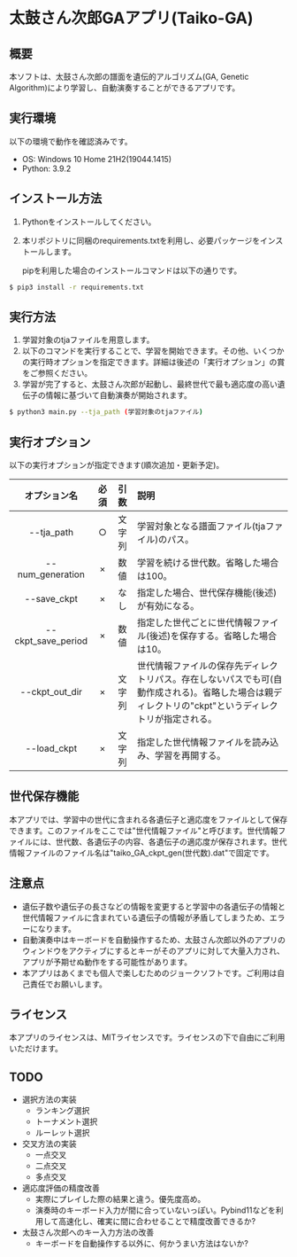 # 太鼓さん次郎GAアプリ(Taiko-GA)
## 概要

本ソフトは、太鼓さん次郎の譜面を遺伝的アルゴリズム(GA, Genetic Algorithm)により学習し、自動演奏することができるアプリです。



## 実行環境

以下の環境で動作を確認済みです。

- OS: Windows 10 Home 21H2(19044.1415)
- Python: 3.9.2



## インストール方法

1. Pythonをインストールしてください。

2. 本リポジトリに同梱のrequirements.txtを利用し、必要パッケージをインストールします。

   pipを利用した場合のインストールコマンドは以下の通りです。

```bash
$ pip3 install -r requirements.txt
```



## 実行方法

1. 学習対象のtjaファイルを用意します。
2. 以下のコマンドを実行することで、学習を開始できます。その他、いくつかの実行時オプションを指定できます。詳細は後述の「実行オプション」の賞をご参照ください。
3. 学習が完了すると、太鼓さん次郎が起動し、最終世代で最も適応度の高い遺伝子の情報に基づいて自動演奏が開始されます。

```bash
$ python3 main.py --tja_path (学習対象のtjaファイル)
```



## 実行オプション

以下の実行オプションが指定できます(順次追加・更新予定)。

|    オプション名    | 必須 |  引数  | 説明                                                         |
| :----------------: | :--: | :----: | :----------------------------------------------------------- |
|     --tja_path     |  ○   | 文字列 | 学習対象となる譜面ファイル(tjaファイル)のパス。              |
|  --num_generation  |  ×   |  数値  | 学習を続ける世代数。省略した場合は100。                      |
|    --save_ckpt     |  ×   |  なし  | 指定した場合、世代保存機能(後述)が有効になる。               |
| --ckpt_save_period |  ×   |  数値  | 指定した世代ごとに世代情報ファイル(後述)を保存する。省略した場合は10。 |
|   --ckpt_out_dir   |  ×   | 文字列 | 世代情報ファイルの保存先ディレクトリパス。存在しないパスでも可(自動作成される)。省略した場合は親ディレクトリの"ckpt"というディレクトリが指定される。 |
|    --load_ckpt     |  ×   | 文字列 | 指定した世代情報ファイルを読み込み、学習を再開する。         |



## 世代保存機能

本アプリでは、学習中の世代に含まれる各遺伝子と適応度をファイルとして保存できます。このファイルをここでは"世代情報ファイル"と呼びます。世代情報ファイルには、世代数、各遺伝子の内容、各遺伝子の適応度が保存されます。世代情報ファイルのファイル名は"taiko_GA_ckpt_gen(世代数).dat"で固定です。



## 注意点

- 遺伝子数や遺伝子の長さなどの情報を変更すると学習中の各遺伝子の情報と世代情報ファイルに含まれている遺伝子の情報が矛盾してしまうため、エラーになります。
- 自動演奏中はキーボードを自動操作するため、太鼓さん次郎以外のアプリのウィンドウをアクティブにするとキーがそのアプリに対して大量入力され、アプリが予期せぬ動作をする可能性があります。
- 本アプリはあくまでも個人で楽しむためのジョークソフトです。ご利用は自己責任でお願いします。



## ライセンス

本アプリのライセンスは、MITライセンスです。ライセンスの下で自由にご利用いただけます。



## TODO

- 選択方法の実装
  - ランキング選択
  - トーナメント選択
  - ルーレット選択
- 交叉方法の実装
  - 一点交叉
  - 二点交叉
  - 多点交叉
- 適応度評価の精度改善
  - 実際にプレイした際の結果と違う。優先度高め。
  - 演奏時のキーボード入力が間に合っていないっぽい。Pybind11などを利用して高速化し、確実に間に合わせることで精度改善できるか?
- 太鼓さん次郎へのキー入力方法の改善
  - キーボードを自動操作する以外に、何かうまい方法はないか?
